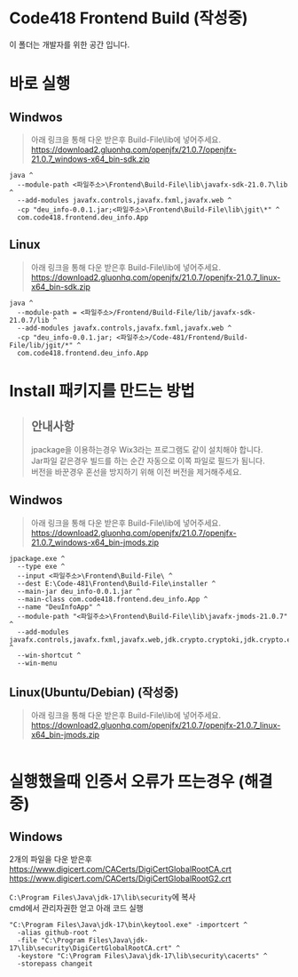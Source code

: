 # Code418 Frontend Build (작성중)

이 폴더는 개발자를 위한 공간 입니다.

# 바로 실행

## Windwos
> 아래 링크을 통해 다운 받은후 Build-File\lib에 넣어주세요. <br/>
>https://download2.gluonhq.com/openjfx/21.0.7/openjfx-21.0.7_windows-x64_bin-sdk.zip <br/>
```
java ^
  --module-path <파일주소>\Frontend\Build-File\lib\javafx-sdk-21.0.7\lib ^
  --add-modules javafx.controls,javafx.fxml,javafx.web ^
  -cp "deu_info-0.0.1.jar;<파일주소>\Frontend\Build-File\lib\jgit\*" ^
  com.code418.frontend.deu_info.App
```

## Linux
> 아래 링크을 통해 다운 받은후 Build-File\lib에 넣어주세요. <br/>
> https://download2.gluonhq.com/openjfx/21.0.7/openjfx-21.0.7_linux-x64_bin-sdk.zip<br/>

```
java ^
  --module-path = <파일주소>/Frontend/Build-File/lib/javafx-sdk-21.0.7/lib ^
  --add-modules javafx.controls,javafx.fxml,javafx.web ^
  -cp "deu_info-0.0.1.jar; <파일주소>/Code-481/Frontend/Build-File/lib/jgit/*" ^
  com.code418.frontend.deu_info.App
```

# Install 패키지를 만드는 방법

> ## 안내사항
> 
> jpackage을 이용하는경우 Wix3라는 프로그램도 같이 설치해야 합니다. <br/>
> Jar파일 같은경우 빌드를 하는 순간 자동으로 이쪽 파일로 필드가 됨니다. <br/>
> 버전을 바꾼경우 혼선을 방지하기 위해 이전 버전을 제거해주세요.

## Windwos
> 아래 링크을 통해 다운 받은후 Build-File\lib에 넣어주세요. <br/>
> https://download2.gluonhq.com/openjfx/21.0.7/openjfx-21.0.7_windows-x64_bin-jmods.zip<br/>
```
jpackage.exe ^
  --type exe ^
  --input <파일주소>\Frontend\Build-File\ ^
  --dest E:\Code-481\Frontend\Build-File\installer ^
  --main-jar deu_info-0.0.1.jar ^
  --main-class com.code418.frontend.deu_info.App ^
  --name "DeuInfoApp" ^
  --module-path "<파일주소>\Frontend\Build-File\lib\javafx-jmods-21.0.7" ^
  --add-modules javafx.controls,javafx.fxml,javafx.web,jdk.crypto.cryptoki,jdk.crypto.ec,java.security.jgss,java.naming ^
  --win-shortcut ^
  --win-menu
```

## Linux(Ubuntu/Debian) (작성중)
> 아래 링크을 통해 다운 받은후 Build-File\lib에 넣어주세요. <br/>
> https://download2.gluonhq.com/openjfx/21.0.7/openjfx-21.0.7_linux-x64_bin-jmods.zip<br/>
```bash

```

# 실행했을때 인증서 오류가 뜨는경우 (해결중)

## Windows

2개의 파일을 다운 받은후 <br/>
https://www.digicert.com/CACerts/DigiCertGlobalRootCA.crt <br/>
https://www.digicert.com/CACerts/DigiCertGlobalRootG2.crt <br/>

`C:\Program Files\Java\jdk-17\lib\security`에 복사 <br/>
cmd에서 관리자권한 얻고 아래 코드 실행

```
"C:\Program Files\Java\jdk-17\bin\keytool.exe" -importcert ^
  -alias github-root ^
  -file "C:\Program Files\Java\jdk-17\lib\security\DigiCertGlobalRootCA.crt" ^
  -keystore "C:\Program Files\Java\jdk-17\lib\security\cacerts" ^
  -storepass changeit
```
